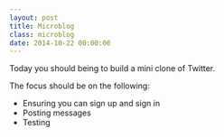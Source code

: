 ```yaml
---
layout: post
title: Microblog
class: microblog
date: 2014-10-22 00:00:00
---
```


Today you should being to build a mini clone of Twitter.

The focus should be on the following:

- Ensuring you can sign up and sign in
- Posting messages
- Testing
